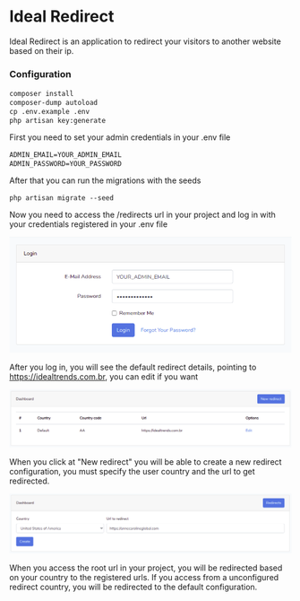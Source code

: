 # Ideal Redirect

Ideal Redirect is an application to redirect your visitors to another website based on their ip.

### Configuration
```shell script
composer install
composer-dump autoload
cp .env.example .env
php artisan key:generate
```
First you need to set your admin credentials in your .env file

```dotenv
ADMIN_EMAIL=YOUR_ADMIN_EMAIL
ADMIN_PASSWORD=YOUR_PASSWORD
``` 
After that you can run the migrations with the seeds
```shell script
php artisan migrate --seed
```
Now you need to access the /redirects url in your project and log in with your credentials registered in your .env file

![picture](bitbucket/img/login.png)

After you log in, you will see the default redirect details, pointing to https://idealtrends.com.br, you can edit if you want

![picture](bitbucket/img/dashboard.png)

When you click at "New redirect" you will be able to create a new redirect configuration, you must specify the user country and the url to get redirected.

![picture](bitbucket/img/create.png)

When you access the root url in your project, you will be redirected based on your country to the registered urls. If you access from a unconfigured redirect country, you will be redirected to the default configuration.

